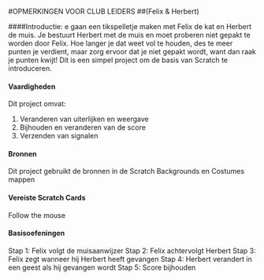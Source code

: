 #OPMERKINGEN VOOR CLUB LEIDERS##(Felix & Herbert)####Introductie:e gaan een tikspelletje maken met Felix de kat en Herbert de muis. Je bestuurt Herbert met de muis en moet proberen niet gepakt te worden door Felix. Hoe langer je dat weet vol te houden, des te meer punten je verdient, maar zorg ervoor dat je niet gepakt wordt, want dan raak je punten kwijt! Dit is een simpel project om de basis van Scratch te introduceren.#### VaardighedenDit project omvat:1. Veranderen van uiterlijken en weergave2. Bijhouden en veranderen van de score3. Verzenden van signalen#### BronnenDit project gebruikt de bronnen in de Scratch Backgrounds en Costumes mappen#### Vereiste Scratch CardsFollow the mouse#### BasisoefeningenStap 1: Felix volgt de muisaanwijzerStap 2: Felix achtervolgt HerbertStap 3: Felix zegt wanneer hij Herbert heeft gevangenStap 4: Herbert verandert in een geest als hij gevangen wordtStap 5: Score bijhouden